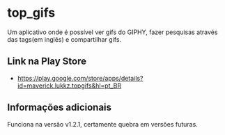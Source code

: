 # top_gifs

Um aplicativo onde é possível ver gifs do GIPHY, fazer pesquisas através das tags(em inglês) e compartilhar gifs.

## Link na Play Store
- https://play.google.com/store/apps/details?id=maverick.lukkz.topgifs&hl=pt_BR

## Informações adicionais

Funciona na versão v1.2.1, certamente quebra em versões futuras.
